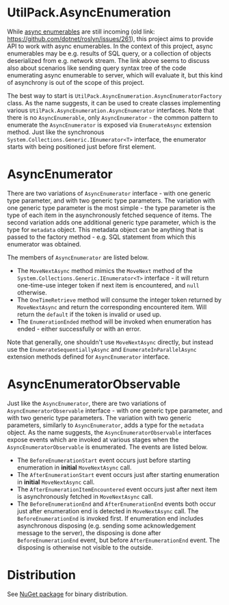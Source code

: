 # UtilPack.AsyncEnumeration

While [async enumerables](https://github.com/dotnet/csharplang/issues/43) are still incoming (old link: https://github.com/dotnet/roslyn/issues/261), this project aims to provide API to work with async enumerables.
In the context of this project, async enumerables may be e.g. results of SQL query, or a collection of objects deserialized from e.g. network stream.
The link above seems to discuss also about scenarios like sending query syntax tree of the code enumerating async enumerable to server, which will evaluate it, but this kind of asynchrony is out of the scope of this project.

The best way to start is `UtilPack.AsyncEnumeration.AsyncEnumeratorFactory` class.
As the name suggests, it can be used to create classes implementing various `UtilPack.AsyncEnumeration.AsyncEnumerator` interfaces.
Note that there is no `AsyncEnumerable`, only `AsyncEnumerator` - the common pattern to enumerate the `AsyncEnumerator` is exposed via `EnumerateAsync` extension method.
Just like the synchronous `System.Collections.Generic.IEnumerator<T>` interface, the enumerator starts with being positioned just before first element.

# AsyncEnumerator
There are two variations of `AsyncEnumerator` interface - with one generic type parameter, and with two generic type parameters.
The variation with one generic type parameter is the most simple - the type parameter is the type of each item in the asynchronously fetched sequence of items.
The second variation adds one additional generic type parameter, which is the type for `metadata` object.
This metadata object can be anything that is passed to the factory method - e.g. SQL statement from which this enumerator was obtained.

The members of `AsyncEnumerator` are listed below.
* The `MoveNextAsync` method mimics the `MoveNext` method of the `System.Collections.Generic.IEnumerator<T>` interface - it will return one-time-use integer token if next item is encountered, and `null` otherwise.
* The `OneTimeRetrieve` method will consume the integer token returned by `MoveNextAsync` and return the corresponding encountered item. Will return the `default` if the token is invalid or used up.
* The `EnumerationEnded` method will be invoked when enumeration has ended - either successfully or with an error.

Note that generally, one shouldn't use `MoveNextAsync` directly, but instead use the `EnumerateSequentiallyAsync` and `EnumerateInParallelAsync` extension methods defined for `AsyncEnumerator` interface.

# AsyncEnumeratorObservable
Just like the `AsyncEnumerator`, there are two variations of `AsyncEnumeratorObservable` interface - with one generic type parameter, and with two generic type parameters.
The variation with two generic parameters, similarly to `AsyncEnumerator`, adds a type for the `metadata` object.
As the name suggests, the `AsyncEnumeratorObservable` interfaces expose events which are invoked at various stages when the `AsyncEnumeratorObservable` is enumerated.
The events are listed below.
* The `BeforeEnumerationStart` event occurs just before starting enumeration in __initial__ `MoveNextAsync` call.
* The `AfterEnumerationStart` event occurs just after starting enumeration in __initial__ `MoveNextAsync` call.
* The `AfterEnumerationItemEncountered` event occurs just after next item is asynchronously fetched in `MoveNextAsync` call.
* The `BeforeEnumerationEnd` and `AfterEnumerationEnd` events both occur just after enumeration end is detected in `MoveNextAsync` call. The `BeforeEnumerationEnd` is invoked first. If enumeration end includes asynchronous disposing (e.g. sending some acknowledgement message to the server), the disposing is done after `BeforeEnumerationEnd` event, but before `AfterEnumerationEnd` event. The disposing is otherwise not visible to the outside.

# Distribution
See [NuGet package](http://www.nuget.org/packages/UtilPack.AsyncEnumeration) for binary distribution.